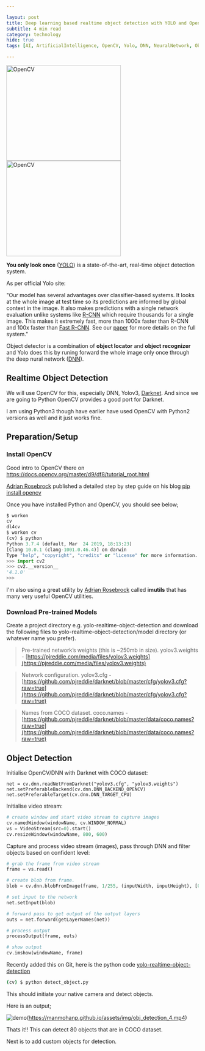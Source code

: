 ```yaml
---

layout: post
title: Deep learning based realtime object detection with YOLO and OpenCV
subtitle: 4 min read
category: technology
hide: true
tags: [AI, ArtificialIntelligence, OpenCV, Yolo, DNN, NeuralNetwork, ObjectDetection, ComputerVision, DeepLearning]

---
```


<img src="https://manmohanp.github.io/assets/img/opencv.png" alt="OpenCV" width="300" height="250"/> <img src="https://manmohanp.github.io/assets/img/yolo.png" alt="OpenCV" width="300" height="250"/>

**You only look once** ([YOLO](https://pjreddie.com/darknet/yolo/)) is a state-of-the-art, real-time object detection system.

As per official Yolo site:

"Our model has several advantages over classifier-based systems. It looks at the whole image at test time so its predictions are informed by global context in the image. It also makes predictions with a single network evaluation unlike systems like [R-CNN](https://github.com/rbgirshick/rcnn) which require thousands for a single image. This makes it extremely fast, more than 1000x faster than R-CNN and 100x faster than [Fast R-CNN](https://github.com/rbgirshick/fast-rcnn). See our [paper](https://pjreddie.com/media/files/papers/YOLOv3.pdf) for more details on the full system."

Object detector is a combination of **object locator** and **object recognizer** and Yolo does this by runing forward the whole image only once through the deep nural network ([DNN](https://papers.nips.cc/paper/5207-deep-neural-networks-for-object-detection.pdf)).

## Realtime Object Detection

We will use OpenCV for this, especially DNN, Yolov3, [Darknet](https://pjreddie.com/darknet/). And since we are going to Python OpenCV provides a good port for Darknet.

I am using Python3 though have earlier have used OpenCV with Python2 versions as well and it just works fine.

## Preparation/Setup

### Install OpenCV

Good intro to OpenCV there on https://docs.opencv.org/master/d9/df8/tutorial_root.html

[Adrian Rosebrock](https://www.pyimagesearch.com/author/adrian/) published a detailed step by step guide on his blog [pip install opencv](https://www.pyimagesearch.com/2018/09/19/pip-install-opencv/)

Once you have installed Python and OpenCV, you should see below;

```python
$ workon
cv
dl4cv
$ workon cv
(cv) $ python
Python 3.7.4 (default, Mar  24 2019, 18:13:23) 
[Clang 10.0.1 (clang-1001.0.46.4)] on darwin
Type "help", "copyright", "credits" or "license" for more information.
>>> import cv2
>>> cv2.__version__
'4.1.0'
>>> 
```

I'm also using a great utility by [Adrian Rosebrock](https://www.pyimagesearch.com/author/adrian/) called **imutils** that has many very useful OpenCV utilities.

### Download Pre-trained Models

Create a project directory e.g. yolo-realtime-object-detection and download the following files to yolo-realtime-object-detection/model directory (or whatever name you prefer).

>  Pre-trained network’s weights (this is ~250mb in size). yolov3.weights - [https://pjreddie.com/media/files/yolov3.weights](https://pjreddie.com/media/files/yolov3.weights)

> Network configuration. yolov3.cfg - [https://github.com/pjreddie/darknet/blob/master/cfg/yolov3.cfg?raw=true](https://github.com/pjreddie/darknet/blob/master/cfg/yolov3.cfg?raw=true)

> Names from COCO dataset. coco.names - [https://github.com/pjreddie/darknet/blob/master/data/coco.names?raw=true](https://github.com/pjreddie/darknet/blob/master/data/coco.names?raw=true)

## Object Detection

Initialise OpenCV/DNN with Darknet with COCO dataset:

```
net = cv.dnn.readNetFromDarknet("yolov3.cfg", "yolov3.weights")
net.setPreferableBackend(cv.dnn.DNN_BACKEND_OPENCV)
net.setPreferableTarget(cv.dnn.DNN_TARGET_CPU)
```

Initialise video stream:

```python
# create window and start video stream to capture images
cv.namedWindow(windowName, cv.WINDOW_NORMAL)
vs = VideoStream(src=0).start()
cv.resizeWindow(windowName, 800, 600)
```

Capture and process video stream (images), pass through DNN and filter objects based on confident level:

```python
# grab the frame from video stream
frame = vs.read()

# create blob from frame.
blob = cv.dnn.blobFromImage(frame, 1/255, (inputWidth, inputHeight), [0,0,0], 1, crop=False)

# set input to the network
net.setInput(blob)

# forward pass to get output of the output layers
outs = net.forward(getLayerNames(net))

# process output
processOutput(frame, outs)

# show output
cv.imshow(windowName, frame)
```

Recently added this on Git, here is the python code [yolo-realtime-object-detection](https://github.com/manmohanp/machineintelligence/tree/master/yolo-realtime-object-detection)

```bash
(cv) $ python detect_object.py
```

This should initiate your native camera and detect objects.

Here is an output;

![demo](https://manmohanp.github.io/assets/img/obj_detection_4.png)(https://manmohanp.github.io/assets/img/obj_detection_4.mp4)

Thats it!! This can detect 80 objects that are in COCO dataset.

Next is to add custom objects for detection.